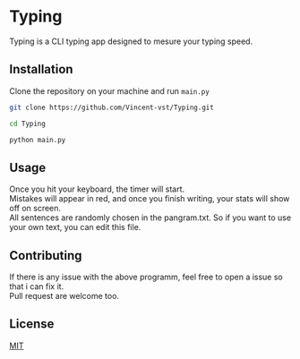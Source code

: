 # Typing

Typing is a CLI typing app designed to mesure your typing speed. 

## Installation

Clone the repository on your machine and run `main.py`

```bash
git clone https://github.com/Vincent-vst/Typing.git

cd Typing 

python main.py 
```

## Usage

Once you hit your keyboard, the timer will start.   
Mistakes will appear in red, and once you finish writing, your stats will show off on screen.   
All sentences are randomly chosen in the pangram.txt. So if you want to use your own text, you can edit this file. 

## Contributing

If there is any issue with the above programm, feel free to open a issue so that i can fix it.   
Pull request are welcome too.   

## License
[MIT](https://choosealicense.com/licenses/mit/)
